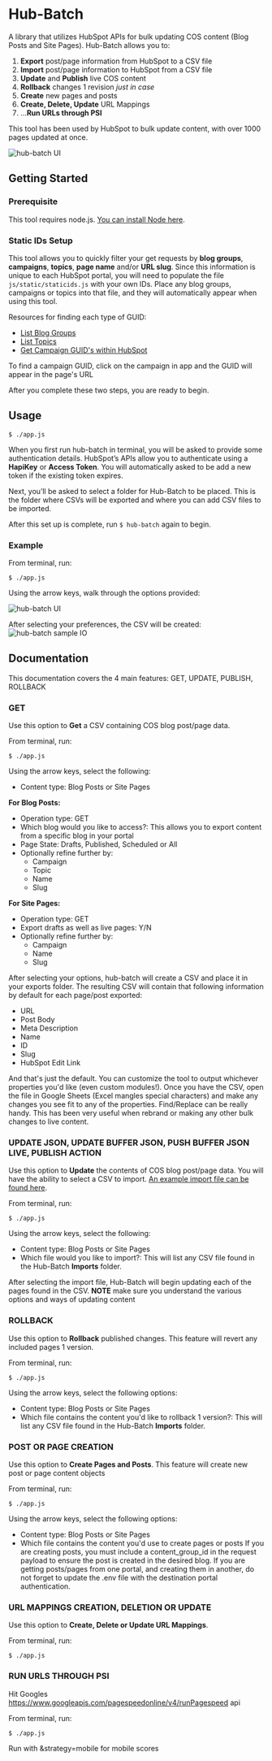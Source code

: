 # Hub-Batch

A library that utilizes HubSpot APIs for bulk updating COS content (Blog Posts and Site Pages). Hub-Batch allows you to:

1. __Export__ post/page information from HubSpot to a CSV file
2. __Import__ post/page information to HubSpot from a CSV file
3. __Update__ and __Publish__ live COS content
4. __Rollback__ changes 1 revision _just in case_
5. __Create__ new pages and posts
6. __Create, Delete, Update__ URL Mappings
6. ...__Run URLs through PSI__

This tool has been used by HubSpot to bulk update content, with over 1000 pages updated at once.

![hub-batch UI](https://i.imgur.com/19d4hr3.png)

## Getting Started
### Prerequisite
This tool requires node.js. [You can install Node here](https://nodejs.org/en/).

### Static IDs Setup
This tool allows you to quickly filter your get requests by __blog groups__, __campaigns__, __topics__, __page name__ and/or __URL slug__. Since this information is unique to each HubSpot portal, you will need to populate the file `js/static/staticids.js` with your own IDs. Place any blog groups, campaigns or topics into that file, and they will automatically appear when using this tool.

Resources for finding each type of GUID:
- [List Blog Groups](http://developers.hubspot.com/docs/methods/blogv2/get_blogs)
- [List Topics](http://developers.hubspot.com/docs/methods/blog/v3/list-blog-topics)
- [Get Campaign GUID's within HubSpot](https://app.hubspot.com/l/campaigns/)

To find a campaign GUID, click on the campaign in app and the GUID will appear in the page's URL

After you complete these two steps, you are ready to begin.

## Usage
```
$ ./app.js
```
When you first run hub-batch in terminal, you will be asked to provide some authentication details. HubSpot’s APIs allow you to authenticate using a __HapiKey__ or __Access Token__. You will automatically asked to be add a new token if the existing token expires.

Next, you’ll be asked to select a folder for Hub-Batch to be placed. This is the folder where CSVs will be exported and where you can add CSV files to be imported.

After this set up is complete, run `$ hub-batch` again to begin.

### Example
From terminal, run:
```
$ ./app.js
```

Using the arrow keys, walk through the options provided:


![hub-batch UI](https://i.imgur.com/19d4hr3.png)

After selecting your preferences, the CSV will be created:
![hub-batch sample IO](http://i.imgur.com/vwA2yNi.png)

## Documentation
This documentation covers the 4 main features: GET, UPDATE, PUBLISH, ROLLBACK

### GET
Use this option to __Get__ a CSV containing COS blog post/page data.

From terminal, run:
```
$ ./app.js
```

Using the arrow keys, select the following:
- Content type: Blog Posts or Site Pages

__For Blog Posts:__
- Operation type: GET
- Which blog would you like to access?: This allows you to export content from a specific blog in your portal
- Page State: Drafts, Published, Scheduled or All
- Optionally refine further by:
	- Campaign
	- Topic
	- Name
	- Slug

__For Site Pages:__
- Operation type: GET
- Export drafts as well as live pages: Y/N
- Optionally refine further by:
	- Campaign
	- Name
	- Slug

After selecting your options, hub-batch will create a CSV and place it in your exports folder. The resulting CSV will contain that following information by default for each page/post exported:

- URL
- Post Body
- Meta Description
- Name
- ID
- Slug
- HubSpot Edit Link

And that's just the default. You can customize the tool to output whichever properties you'd like (even custom modules!). Once you have the CSV, open the file in Google Sheets (Excel mangles special characters) and make any changes you see fit to any of the properties. Find/Replace can be really handy. This has been very useful when rebrand or making any other bulk changes to live content.

### UPDATE JSON, UPDATE BUFFER JSON, PUSH BUFFER JSON LIVE, PUBLISH ACTION
Use this option to __Update__ the contents of COS blog post/page data. You will have the ability to select a CSV to import. [An example import file can be found here](https://gist.github.com/c-stone/5800dc3eeca6f11591453b52195536ce).

From terminal, run:
```
$ ./app.js
```

Using the arrow keys, select the following:

- Content type: Blog Posts or Site Pages
- Which file would you like to import?: This will list any CSV file found in the Hub-Batch __Imports__ folder.

After selecting the import file, Hub-Batch will begin updating each of the pages found in the CSV. __NOTE__ make sure you understand the various options and ways of updating content

### ROLLBACK
Use this option to __Rollback__ published changes. This feature will revert any included pages 1 version.

From terminal, run:
```
$ ./app.js
```

Using the arrow keys, select the following options:
- Content type: Blog Posts or Site Pages
- Which file contains the content you'd like to rollback 1 version?: This will list any CSV file found in the Hub-Batch __Imports__ folder.

### POST OR PAGE CREATION
Use this option to __Create Pages and Posts__. This feature will create new post or page content objects

From terminal, run:
```
$ ./app.js
```

Using the arrow keys, select the following options:
- Content type: Blog Posts or Site Pages
- Which file contains the content you'd use to create pages or posts
If you are creating posts, you must include a content_group_id in the request payload to ensure the post is created in the desired blog. 
If you are getting posts/pages from one portal, and creating them in another, do not forget to update the .env file with the destination portal authentication. 

### URL MAPPINGS CREATION, DELETION OR UPDATE
Use this option to __Create, Delete or Update URL Mappings__.

From terminal, run:
```
$ ./app.js
``` 

### RUN URLS THROUGH PSI
Hit Googles https://www.googleapis.com/pagespeedonline/v4/runPagespeed api

From terminal, run:
```
$ ./app.js
``` 

Run with &strategy=mobile for mobile scores